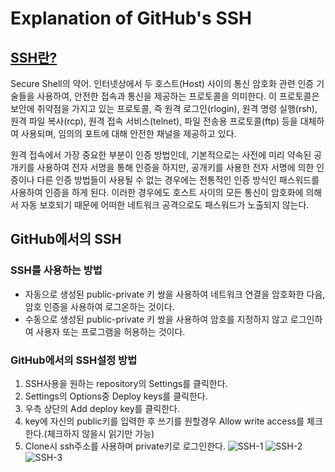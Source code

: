 Explanation of GitHub's SSH
=
[SSH란?](https://terms.naver.com/entry.nhn?docId=3351634&cid=40942&categoryId=32828)
-
Secure Shell의 약어.
인터넷상에서 두 호스트(Host) 사이의 통신 암호화 관련 인증 기술들을 사용하여, 안전한 접속과 통신을 제공하는 프로토콜을 의미한다. 이 프로토콜은 보안에 취약점을 가지고 있는 프로토콜, 즉 원격 로그인(rlogin), 원격 명령 실행(rsh), 원격 파일 복사(rcp), 원격 접속 서비스(telnet), 파일 전송용 프로토콜(ftp) 등을 대체하여 사용되며, 임의의 포트에 대해 안전한 채널을 제공하고 있다.

원격 접속에서 가장 중요한 부분이 인증 방법인데, 기본적으로는 사전에 미리 약속된 공개키를 사용하여 전자 서명을 통해 인증을 하지만, 공개키를 사용한 전자 서명에 의한 인증이나 다른 인증 방법들이 사용될 수 없는 경우에는 전통적인 인증 방식인 패스워드를 사용하여 인증을 하게 된다. 이러한 경우에도 호스트 사이의 모든 통신이 암호화에 의해서 자동 보호되기 때문에 어떠한 네트워크 공격으로도 패스워드가 노출되지 않는다.

GitHub에서의 SSH
-
### SSH를 사용하는 방법
+ 자동으로 생성된 public-private 키 쌍을 사용하여 네트워크 연결을 암호화한 다음, 암호 인증을 사용하여 로그온하는 것이다.
+ 수동으로 생성된 public-private 키 쌍을 사용하여 암호를 지정하지 않고 로그인하여 사용자 또는 프로그램을 허용하는 것이다.

### GitHub에서의 SSH설정 방법
1. SSH사용을 원하는 repository의 Settings를 클릭한다.
2. Settings의 Options중 Deploy keys를 클릭한다.
3. 우측 상단의 Add deploy key를 클릭한다.
4. key에 자신의 public키를 입력한 후 쓰기를 원할경우 Allow write access를 체크한다.(체크하지 않을시 읽기만 가능)
5. Clone시 ssh주소를 사용하며 private키로 로그인한다.
![SSH-1](https://github.com/kkjy0519/bouncycastle/tree/Member_2/SSH%20Image/SSH-1.png)
![SSH-2](https://github.com/kkjy0519/bouncycastle/tree/Member_2/SSH%20Image/SSH-2.png)
![SSH-3](https://github.com/kkjy0519/bouncycastle/tree/Member_2/SSH%20Image/SSH-3.png)

